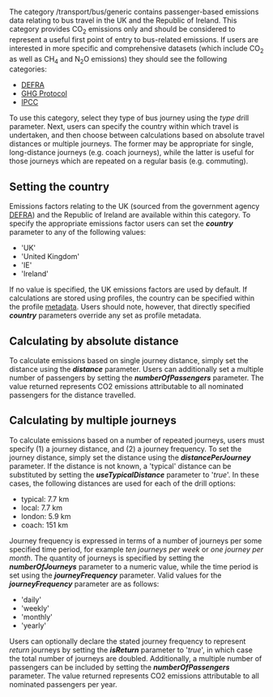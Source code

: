 The category /transport/bus/generic contains passenger-based emissions
data relating to bus travel in the UK and the Republic of Ireland. This
category provides CO<sub>2</sub> emissions only and should be considered to
represent a useful first point of entry to bus-related emissions. If
users are interested in more specific and comprehensive datasets (which
include CO<sub>2</sub> as well as CH<sub>4</sub> and N<sub>2</sub>O emissions) they should
see the following categories:

  - [DEFRA](Bus_generic_Defra)
  - [GHG Protocol](Generic_bus_transport_GHGP)
  - [IPCC](Generic_bus_transport_IPCC)

To use this category, select they type of bus journey using the *type*
drill parameter. Next, users can specify the country within which travel
is undertaken, and then choose between calculations based on absolute
travel distances or multiple journeys. The former may be appropriate for
single, long-distance journeys (e.g. coach journeys), while the latter
is useful for those journeys which are repeated on a regular basis (e.g.
commuting).

## Setting the country

Emissions factors relating to the UK (sourced from the government agency
[DEFRA](http://www.defra.gov.uk/environment/business/reporting/conversion-factors.htm))
and the Republic of Ireland are available within this category. To
specify the appropriate emissions factor users can set the ***country***
parameter to any of the following values:

  - 'UK'
  - 'United Kingdom'
  - 'IE'
  - 'Ireland'

If no value is specified, the UK emissions factors are used by default.
If calculations are stored using profiles, the country can be specified
within the profile [metadata](metadata). Users should note, however,
that directly specified ***country*** parameters override any set as
profile metadata.

## Calculating by absolute distance

To calculate emissions based on single journey distance, simply set the
distance using the ***distance*** parameter. Users can additionally set
a multiple number of passengers by setting the ***numberOfPassengers***
parameter. The value returned represents CO2 emissions attributable to
all nominated passengers for the distance travelled.

## Calculating by multiple journeys

To calculate emissions based on a number of repeated journeys, users
must specify (1) a journey distance, and (2) a journey frequency. To set
the journey distance, simply set the distance using the
***distancePerJourney*** parameter. If the distance is not known, a
'typical' distance can be substituted by setting the
***useTypicalDistance*** parameter to '*true*'. In these cases, the
following distances are used for each of the drill options:

  - typical: 7.7 km
  - local: 7.7 km
  - london: 5.9 km
  - coach: 151 km

Journey frequency is expressed in terms of a number of journeys per some
specified time period, for example *ten journeys per week* or *one
journey per month*. The quantity of journeys is specified by setting the
***numberOfJourneys*** parameter to a numeric value, while the time
period is set using the ***journeyFrequency*** parameter. Valid values
for the ***journeyFrequency*** parameter are as follows:

  - 'daily'
  - 'weekly'
  - 'monthly'
  - 'yearly'

Users can optionally declare the stated journey frequency to represent
*return* journeys by setting the ***isReturn*** parameter to '*true*',
in which case the total number of journeys are doubled. Additionally, a
multiple number of passengers can be included by setting the
***numberOfPassengers*** parameter. The value returned represents CO2
emissions attributable to all nominated passengers per year.
